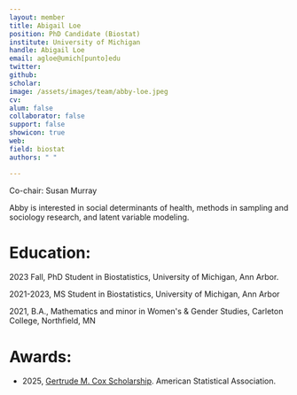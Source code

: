 ```yaml
---
layout: member
title: Abigail Loe
position: PhD Candidate (Biostat)
institute: University of Michigan
handle: Abigail Loe
email: agloe@umich[punto]edu
twitter: 
github: 
scholar: 
image: /assets/images/team/abby-loe.jpeg
cv: 
alum: false
collaborator: false
support: false
showicon: true                                  
web: 
field: biostat
authors: " "

---
```


Co-chair: Susan Murray

Abby is interested in social determinants of health, methods in sampling and sociology research, and latent variable modeling.

# Education:

2023 Fall, PhD Student in Biostatistics, University of Michigan, Ann Arbor.

2021-2023, MS Student in Biostatistics, University of Michigan, Ann Arbor

2021, B.A., Mathematics and minor in Women's & Gender Studies, Carleton College, Northfield, MN

# Awards:

* 2025, [Gertrude M. Cox Scholarship](https://www.amstat.org/your-career/awards/gertrude-m-cox-scholarship). American Statistical Association.